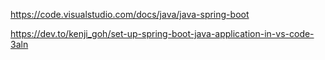https://code.visualstudio.com/docs/java/java-spring-boot

https://dev.to/kenji_goh/set-up-spring-boot-java-application-in-vs-code-3aln

